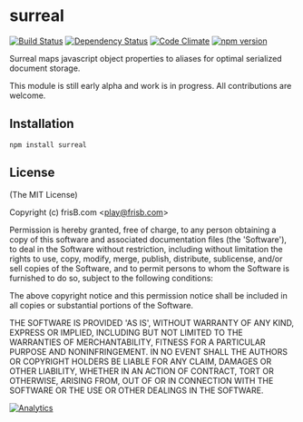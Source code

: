 # surreal 
[![Build Status](https://travis-ci.org/frisb/surreal.png)](http://travis-ci.org/frisb/surreal)
[![Dependency Status](https://gemnasium.com/frisb/surreal.svg)](https://gemnasium.com/frisb/surreal)
[![Code Climate](https://codeclimate.com/github/frisb/surreal/badges/gpa.svg)](https://codeclimate.com/github/frisb/surreal)
[![npm version](https://badge.fury.io/js/surreal.svg)](http://badge.fury.io/js/surreal)

Surreal maps javascript object properties to aliases for optimal serialized document storage.

This module is still early alpha and work is in progress. All contributions are welcome.

## Installation
```
npm install surreal
```

## License

(The MIT License)

Copyright (c) frisB.com &lt;play@frisb.com&gt;

Permission is hereby granted, free of charge, to any person obtaining
a copy of this software and associated documentation files (the
'Software'), to deal in the Software without restriction, including
without limitation the rights to use, copy, modify, merge, publish,
distribute, sublicense, and/or sell copies of the Software, and to
permit persons to whom the Software is furnished to do so, subject to
the following conditions:

The above copyright notice and this permission notice shall be
included in all copies or substantial portions of the Software.

THE SOFTWARE IS PROVIDED 'AS IS', WITHOUT WARRANTY OF ANY KIND,
EXPRESS OR IMPLIED, INCLUDING BUT NOT LIMITED TO THE WARRANTIES OF
MERCHANTABILITY, FITNESS FOR A PARTICULAR PURPOSE AND NONINFRINGEMENT.
IN NO EVENT SHALL THE AUTHORS OR COPYRIGHT HOLDERS BE LIABLE FOR ANY
CLAIM, DAMAGES OR OTHER LIABILITY, WHETHER IN AN ACTION OF CONTRACT,
TORT OR OTHERWISE, ARISING FROM, OUT OF OR IN CONNECTION WITH THE
SOFTWARE OR THE USE OR OTHER DEALINGS IN THE SOFTWARE.

[![Analytics](https://ga-beacon.appspot.com/UA-40562957-6/surreal/readme)](https://github.com/igrigorik/ga-beacon)
